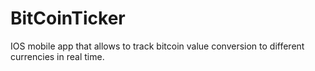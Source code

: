 # BitCoinTicker
IOS mobile app that allows to track bitcoin value conversion to different currencies in real time. 
